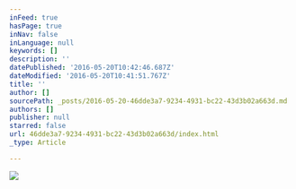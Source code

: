 ```yaml
---
inFeed: true
hasPage: true
inNav: false
inLanguage: null
keywords: []
description: ''
datePublished: '2016-05-20T10:42:46.687Z'
dateModified: '2016-05-20T10:41:51.767Z'
title: ''
author: []
sourcePath: _posts/2016-05-20-46dde3a7-9234-4931-bc22-43d3b02a663d.md
authors: []
publisher: null
starred: false
url: 46dde3a7-9234-4931-bc22-43d3b02a663d/index.html
_type: Article

---
```

![](https://the-grid-user-content.s3-us-west-2.amazonaws.com/3bcb0e64-d021-475e-90a8-34ab0447fa62.jpg)
